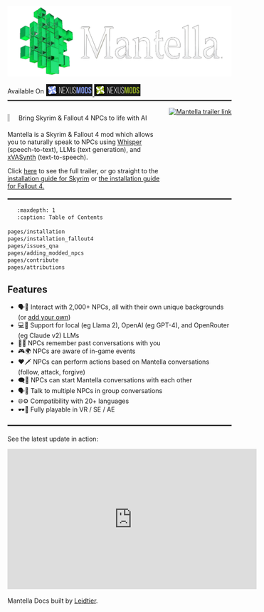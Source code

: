 ![Mantella Banner](./_static/img/mantella_banner.png)

<div style="display: flex; align-items: center;">
  <div style="flex: none; white-space: nowrap; text-align: right; padding-right: 5px;">
    Available On
  </div>
  <div>
    <a href="https://www.nexusmods.com/skyrimspecialedition/mods/98631" target="_blank">
      <img src="./_static/img/nexus_mods_link.png" alt="Skyrim SE Nexus banner that links to Mantella" style="max-width:25%;height:auto;">
    </a>
    <a href="https://www.nexusmods.com/fallout4" target="_blank">
      <img src="./_static/img/nexus_mods_fallout4_link.png" alt="Fallout 4 Nexus banner that links to Mantella" style="max-width:25%;height:auto;">
    </a>
  </div>
</div> 

<hr style="border: 1px solid #505050; margin-top: 5px; margin-bottom: 15px;">

<div style="display: flex; align-items: top; justify-content: space-between; gap: 20px;">
  <div style="flex-grow: 1;">
  <div style="margin-bottom: 20px; padding-left: 20px; border-left: 5px solid #ccc;">

   Bring Skyrim & Fallout 4 NPCs to life with AI
   </div>
   <p>
    Mantella is a Skyrim & Fallout 4 mod which allows you to naturally speak to NPCs using <a href="https://github.com/openai/whisper" target="_blank" rel="noopener noreferrer">Whisper</a> (speech-to-text), LLMs (text generation), and <a href="https://github.com/DanRuta/xVA-Synth" target="_blank" rel="noopener noreferrer">xVASynth</a> (text-to-speech). 
    </p> 
    <p>
    Click <a href="https://youtu.be/FLmbd48r2Wo?si=QLe2_E1CogpxlaS1" target="_blank" rel="noopener noreferrer">here</a> to see the full trailer, or go straight to the  <a href="./pages/installation.html">installation guide for Skyrim</a> or <a href="./pages/installation_fallout4.html">the installation guide for Fallout 4.</a>
    </p>
  </div>
  <div style="flex-shrink: 0;">
    <a href="https://youtu.be/FLmbd48r2Wo?si=QLe2_E1CogpxlaS1" target="_blank" rel="noopener noreferrer">
      <img src="./_static/img/mantella_trailer.gif" alt="Mantella trailer link" style="height: 200px; width: auto;">
    </a>
  </div>
</div>

<hr style="border: 1px solid #505050; margin-top: 5px; margin-bottom: 15px;">

```{toctree}
   :maxdepth: 1
   :caption: Table of Contents   

pages/installation
pages/installation_fallout4
pages/issues_qna
pages/adding_modded_npcs
pages/contribute
pages/attributions
```

## Features
- 🗣️📢 Interact with 2,000+ NPCs, all with their own unique backgrounds (or [add your own](#adding-modded-npcs))
- 💻🤖 Support for local (eg Llama 2), OpenAI (eg GPT-4), and OpenRouter (eg Claude v2) LLMs
- 💬💭 NPCs remember past conversations with you
- 🎮🌍 NPCs are aware of in-game events
- ❤️🗡️ NPCs can perform actions based on Mantella conversations (follow, attack, forgive)
- 🗨️👥 NPCs can start Mantella conversations with each other
- 🗣️👥 Talk to multiple NPCs in group conversations
- 🌐⚙️ Compatibility with 20+ languages
- 🕶️🔌 Fully playable in VR / SE / AE

<hr style="border: 1px solid #505050; margin-top: 20px; margin-bottom: 20px;">

See the latest update in action:

<iframe width="560" height="315" src="https://www.youtube.com/embed/UtvVn1TvNnA?si=SyGwwmgWXVjj9AK_" title="YouTube video player" frameborder="0" allow="accelerometer; autoplay; clipboard-write; encrypted-media; gyroscope; picture-in-picture; web-share" allowfullscreen></iframe>
<br>

Mantella Docs built by [Leidtier](https://github.com/Leidtier/MantellaDocs).